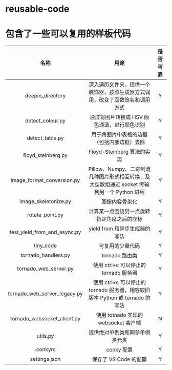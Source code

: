 # reusable-code

# 包含了一些可以复用的样板代码

|             名称             |                                            用途                                             | 是否可靠 |
| :--------------------------: | :-----------------------------------------------------------------------------------------: | :------: |
|       deepin_directory       |        深入遍历文件夹，提供一个装饰器，按照生成器方式调用，改变了函数签名和调用方式         |    Y     |
|       detect_colour.py       |                         通过将图片转换成 HSV 颜色通道，进行颜色识别                         |    Y     |
|       detect_table.py        |                         用于将图片中表格的边框（包括内部边框）去除                          |    Y     |
|      floyd_steinberg.py      |                                 Floyd-Steinberg 算法的实现                                  |    Y     |
|  image_format_conversion.py  | Pillow、Numpy、二进制流几种图片形式相互转换，及大型数组通过 socket 传输到另一个 Python 进程 |    Y     |
|     image_skeletonize.py     |                                       图像内容骨架化                                        |    Y     |
|       rotate_point.py        |                         计算某一点围绕另一点旋转指定角度之后的座标                          |    Y     |
| test_yield_from_and_async.py |                                yield from 和异步生成器的写法                                |    Y     |
|          tiny_code           |                                      可复用的少量代码                                       |    Y     |
|     tornado_handlers.py      |                                       tornado 路由类                                        |    Y     |
|    tornado_web_server.py     |                            使用 ctrl+c 可以停止的 tornado 服务器                            |    Y     |
| tornado_web_server_legacy.py |        使用 ctrl+c 可以停止的 tornado 服务器，相容较旧版本 Python 或 tornado 的写法         |    Y     |
| tornado_websocket_client.py  |                            使用 totnado 实现的 websocket 客户端                             |    N     |
|           utils.py           |                               提供绝对单例类和同参单例类元类                                |    Y     |
|           .conkyrc           |                                         conky 配置                                          |    Y     |
|        settings.json         |                                    保存了 VS Code 的配置                                    |    Y     |
